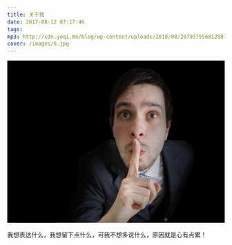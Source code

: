 ```yaml
---
title: 关于我
date: 2017-08-12 07:17:46
tags: 
mp3: http://cdn.yoqi.me/blog/wp-content/uploads/2018/08/2679375568128871942_hd.mp3
cover: /images/6.jpg
---
```

![](/images/6.jpg)

我想表达什么，我想留下点什么，可我不想多说什么，原因就是心有点累！